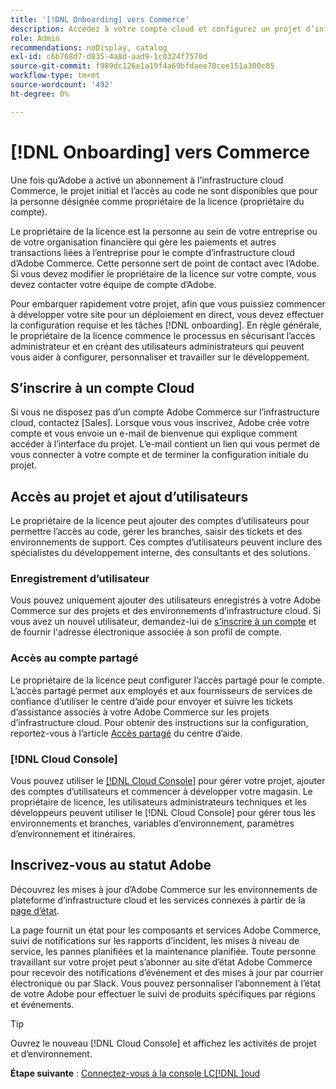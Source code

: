 ```yaml
---
title: '[!DNL Onboarding] vers Commerce'
description: Accédez à votre compte cloud et configurez un projet d’infrastructure cloud Adobe Commerce.
role: Admin
recommendations: noDisplay, catalog
exl-id: c6b768d7-d835-4a8d-aad9-1c0324f7570d
source-git-commit: f989dc126e1a19f4a69bfdaee70cee151a300c85
workflow-type: tm+mt
source-wordcount: '492'
ht-degree: 0%

---
```


# [!DNL Onboarding] vers Commerce

Une fois qu’Adobe a activé un abonnement à l’infrastructure cloud Commerce, le projet initial et l’accès au code ne sont disponibles que pour la personne désignée comme propriétaire de la licence (propriétaire du compte).

Le propriétaire de la licence est la personne au sein de votre entreprise ou de votre organisation financière qui gère les paiements et autres transactions liées à l’entreprise pour le compte d’infrastructure cloud d’Adobe Commerce. Cette personne sert de point de contact avec l’Adobe. Si vous devez modifier le propriétaire de la licence sur votre compte, vous devez contacter votre équipe de compte d’Adobe.

Pour embarquer rapidement votre projet, afin que vous puissiez commencer à développer votre site pour un déploiement en direct, vous devez effectuer la configuration requise et les tâches [!DNL onboarding]. En règle générale, le propriétaire de la licence commence le processus en sécurisant l’accès administrateur et en créant des utilisateurs administrateurs qui peuvent vous aider à configurer, personnaliser et travailler sur le développement.

## S’inscrire à un compte Cloud

Si vous ne disposez pas d’un compte Adobe Commerce sur l’infrastructure cloud, contactez [Sales]. Lorsque vous vous inscrivez, Adobe crée votre compte et vous envoie un e-mail de bienvenue qui explique comment accéder à l’interface du projet. L’e-mail contient un lien qui vous permet de vous connecter à votre compte et de terminer la configuration initiale du projet.

## Accès au projet et ajout d’utilisateurs

Le propriétaire de la licence peut ajouter des comptes d’utilisateurs pour permettre l’accès au code, gérer les branches, saisir des tickets et des environnements de support. Ces comptes d’utilisateurs peuvent inclure des spécialistes du développement interne, des consultants et des solutions.

### Enregistrement d’utilisateur

Vous pouvez uniquement ajouter des utilisateurs enregistrés à votre Adobe Commerce sur des projets et des environnements d’infrastructure cloud. Si vous avez un nouvel utilisateur, demandez-lui de [s&#39;inscrire à un compte](https://account.magento.com/customer/account/login/) et de fournir l&#39;adresse électronique associée à son profil de compte.

### Accès au compte partagé

Le propriétaire de la licence peut configurer l’accès partagé pour le compte. L’accès partagé permet aux employés et aux fournisseurs de services de confiance d’utiliser le centre d’aide pour envoyer et suivre les tickets d’assistance associés à votre Adobe Commerce sur les projets d’infrastructure cloud. Pour obtenir des instructions sur la configuration, reportez-vous à l’article [Accès partagé] du centre d’aide.

### [!DNL Cloud Console]

Vous pouvez utiliser le [[!DNL Cloud Console]](cloud-console.md) pour gérer votre projet, ajouter des comptes d’utilisateurs et commencer à développer votre magasin. Le propriétaire de licence, les utilisateurs administrateurs techniques et les développeurs peuvent utiliser le [!DNL Cloud Console] pour gérer tous les environnements et branches, variables d’environnement, paramètres d’environnement et itinéraires.

## Inscrivez-vous au statut Adobe

Découvrez les mises à jour d’Adobe Commerce sur les environnements de plateforme d’infrastructure cloud et les services connexes à partir de la [page d’état].

La page fournit un état pour les composants et services Adobe Commerce, suivi de notifications sur les rapports d’incident, les mises à niveau de service, les pannes planifiées et la maintenance planifiée. Toute personne travaillant sur votre projet peut s’abonner au site d’état Adobe Commerce pour recevoir des notifications d’événement et des mises à jour par courrier électronique ou par Slack. Vous pouvez personnaliser l’abonnement à l’état de votre Adobe pour effectuer le suivi de produits spécifiques par régions et événements.

>[!TIP]
>
> Ouvrez le nouveau [!DNL Cloud Console] et affichez les activités de projet et d’environnement.
>
>**Étape suivante** : [Connectez-vous à la console LC[!DNL ]oud](cloud-console.md)

<!-- link definitions -->

[Ventes]: https://business.adobe.com/products/magento/get-demo.html
[Accès partagé]: https://experienceleague.adobe.com/docs/commerce-knowledge-base/kb/help-center-guide/magento-help-center-user-guide.html#shared-access
[Page d’état]: https://status.adobe.com/products/503473
